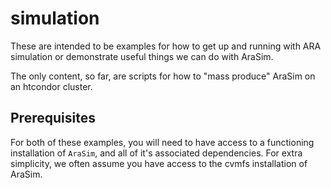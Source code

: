 # simulation

These are intended to be examples for how to get up and running with ARA simulation or demonstrate useful things we can do with AraSim.

The only content, so far, are scripts for how to "mass produce" AraSim on an htcondor cluster.

## Prerequisites
For both of these examples, you will need to have access to a functioning installation of `AraSim`, and all of it's associated dependencies. For extra simplicity, we often assume you have access to the cvmfs installation of AraSim.